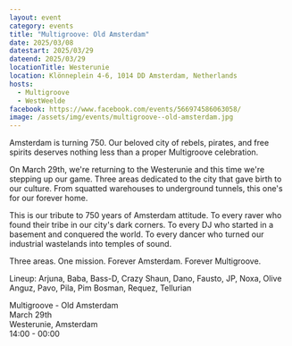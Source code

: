 ```yaml
---
layout: event
category: events
title: "Multigroove: Old Amsterdam"
date: 2025/03/08
datestart: 2025/03/29
dateend: 2025/03/29
locationTitle: Westerunie
location: Klönneplein 4-6, 1014 DD Amsterdam, Netherlands
hosts:
  - Multigroove
  - WestWeelde
facebook: https://www.facebook.com/events/566974586063058/
image: /assets/img/events/multigroove--old-amsterdam.jpg
---
```


Amsterdam is turning 750. Our beloved city of rebels, pirates, and free spirits deserves nothing less than a proper Multigroove celebration.

On March 29th, we're returning to the Westerunie and this time we're stepping up our game. Three areas dedicated to the city that gave birth to our culture. From squatted warehouses to underground tunnels, this one's for our forever home.

This is our tribute to 750 years of Amsterdam attitude. To every raver who found their tribe in our city's dark corners. To every DJ who started in a basement and conquered the world. To every dancer who turned our industrial wastelands into temples of sound.

Three areas. One mission. Forever Amsterdam. Forever Multigroove.

Lineup: Arjuna, Baba, Bass-D, Crazy Shaun, Dano, Fausto, JP, Noxa, Olive Anguz, Pavo, Pila, Pim Bosman, Requez, Tellurian

Multigroove - Old Amsterdam  
March 29th  
Westerunie, Amsterdam  
14:00 - 00:00
